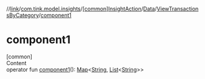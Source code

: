 //[link](../../../../index.md)/[com.tink.model.insights](../../../index.md)/[[common]InsightAction](../../index.md)/[Data](../index.md)/[ViewTransactionsByCategory](index.md)/[component1](component1.md)



# component1  
[common]  
Content  
operator fun [component1](component1.md)(): [Map](https://kotlinlang.org/api/latest/jvm/stdlib/kotlin.collections/-map/index.html)<[String](https://kotlinlang.org/api/latest/jvm/stdlib/kotlin/-string/index.html), [List](https://kotlinlang.org/api/latest/jvm/stdlib/kotlin.collections/-list/index.html)<[String](https://kotlinlang.org/api/latest/jvm/stdlib/kotlin/-string/index.html)>>  



